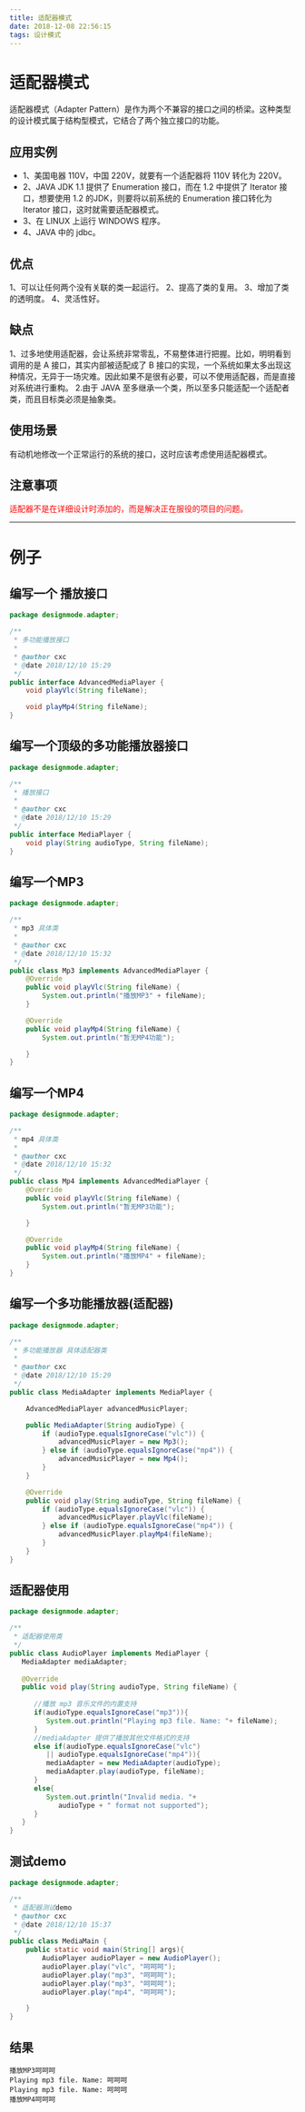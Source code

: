 ```yaml
---
title: 适配器模式
date: 2018-12-08 22:56:15
tags: 设计模式
---
```


# 适配器模式

适配器模式（Adapter Pattern）是作为两个不兼容的接口之间的桥梁。这种类型的设计模式属于结构型模式，它结合了两个独立接口的功能。



## **应用实例**   
* 1、美国电器 110V，中国 220V，就要有一个适配器将 110V 转化为 220V。 
* 2、JAVA JDK 1.1 提供了 Enumeration 接口，而在 1.2 中提供了 Iterator 接口，想要使用 1.2 的JDK，则要将以前系统的 Enumeration 接口转化为 Iterator 接口，这时就需要适配器模式。
* 3、在 LINUX 上运行 WINDOWS 程序。 
* 4、JAVA 中的 jdbc。

## **优点** 
1、可以让任何两个没有关联的类一起运行。 
2、提高了类的复用。 
3、增加了类的透明度。 
4、灵活性好。

## **缺点** 
1、过多地使用适配器，会让系统非常零乱，不易整体进行把握。比如，明明看到调用的是 A 接口，其实内部被适配成了 B 接口的实现，一个系统如果太多出现这种情况，无异于一场灾难。因此如果不是很有必要，可以不使用适配器，而是直接对系统进行重构。 
2.由于 JAVA 至多继承一个类，所以至多只能适配一个适配者类，而且目标类必须是抽象类。

## **使用场景**
有动机地修改一个正常运行的系统的接口，这时应该考虑使用适配器模式。

## **注意事项**
<font color="red">适配器不是在详细设计时添加的，而是解决正在服役的项目的问题。</font>



<!--more-->

----

# 例子

 

## 编写一个 播放接口 

```java
package designmode.adapter;

/**
 * 多功能播放接口
 *
 * @author cxc
 * @date 2018/12/10 15:29
 */
public interface AdvancedMediaPlayer {
    void playVlc(String fileName);

    void playMp4(String fileName);
}
```

## 编写一个顶级的多功能播放器接口

```java
package designmode.adapter;

/**
 * 播放接口
 *
 * @author cxc
 * @date 2018/12/10 15:29
 */
public interface MediaPlayer {
    void play(String audioType, String fileName);
}
```

## 编写一个MP3

```java
package designmode.adapter;

/**
 * mp3 具体类
 *
 * @author cxc
 * @date 2018/12/10 15:32
 */
public class Mp3 implements AdvancedMediaPlayer {
    @Override
    public void playVlc(String fileName) {
        System.out.println("播放MP3" + fileName);
    }

    @Override
    public void playMp4(String fileName) {
        System.out.println("暂无MP4功能");

    }
}
```

## 编写一个MP4

```java
package designmode.adapter;

/**
 * mp4 具体类
 *
 * @author cxc
 * @date 2018/12/10 15:32
 */
public class Mp4 implements AdvancedMediaPlayer {
    @Override
    public void playVlc(String fileName) {
        System.out.println("暂无MP3功能");

    }

    @Override
    public void playMp4(String fileName) {
        System.out.println("播放MP4" + fileName);
    }
}
```

## 编写一个多功能播放器(适配器)

```java
package designmode.adapter;

/**
 * 多功能播放器 具体适配器类
 *
 * @author cxc
 * @date 2018/12/10 15:29
 */
public class MediaAdapter implements MediaPlayer {

    AdvancedMediaPlayer advancedMusicPlayer;

    public MediaAdapter(String audioType) {
        if (audioType.equalsIgnoreCase("vlc")) {
            advancedMusicPlayer = new Mp3();
        } else if (audioType.equalsIgnoreCase("mp4")) {
            advancedMusicPlayer = new Mp4();
        }
    }

    @Override
    public void play(String audioType, String fileName) {
        if (audioType.equalsIgnoreCase("vlc")) {
            advancedMusicPlayer.playVlc(fileName);
        } else if (audioType.equalsIgnoreCase("mp4")) {
            advancedMusicPlayer.playMp4(fileName);
        }
    }
}
```



## 适配器使用

```java
package designmode.adapter;

/**
 * 适配器使用类
 */
public class AudioPlayer implements MediaPlayer {
   MediaAdapter mediaAdapter; 
 
   @Override
   public void play(String audioType, String fileName) {    
 
      //播放 mp3 音乐文件的内置支持
      if(audioType.equalsIgnoreCase("mp3")){
         System.out.println("Playing mp3 file. Name: "+ fileName);         
      } 
      //mediaAdapter 提供了播放其他文件格式的支持
      else if(audioType.equalsIgnoreCase("vlc") 
         || audioType.equalsIgnoreCase("mp4")){
         mediaAdapter = new MediaAdapter(audioType);
         mediaAdapter.play(audioType, fileName);
      }
      else{
         System.out.println("Invalid media. "+
            audioType + " format not supported");
      }
   }   
}
```

## 测试demo

```java
package designmode.adapter;

/**
 * 适配器测试demo
 * @author cxc
 * @date 2018/12/10 15:37
 */
public class MediaMain {
    public static void main(String[] args){
        AudioPlayer audioPlayer = new AudioPlayer();
        audioPlayer.play("vlc", "呵呵呵");
        audioPlayer.play("mp3", "呵呵呵");
        audioPlayer.play("mp3", "呵呵呵");
        audioPlayer.play("mp4", "呵呵呵");

    }
}
```

## 结果

```
播放MP3呵呵呵
Playing mp3 file. Name: 呵呵呵
Playing mp3 file. Name: 呵呵呵
播放MP4呵呵呵
```

